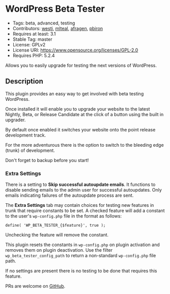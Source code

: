 # WordPress Beta Tester
* Tags: beta, advanced, testing
* Contributors: [westi](https://github.com/westi), [mlteal](https://github.com/mlteal), [afragen](https://github.com/afragen), [pbiron](https://github.com/pbiron)
* Requires at least: 3.1
* Stable Tag: master
* License: GPLv2
* License URI: https://www.opensource.org/licenses/GPL-2.0
* Requires PHP: 5.2.4

Allows you to easily upgrade for testing the next versions of WordPress.

## Description
This plugin provides an easy way to get involved with beta testing WordPress.

Once installed it will enable you to upgrade your website to the latest Nightly, Beta, or Release Candidate at the click of a button using the built in upgrader.

By default once enabled it switches your website onto the point release development track.

For the more adventurous there is the option to switch to the bleeding edge (trunk) of development.

Don't forget to backup before you start!

### Extra Settings

There is a setting to **Skip successful autoupdate emails**. It functions to disable sending emails to the admin user for successful autoupdates. Only emails indicating failures of the autoupdate process are sent.

The **Extra Settings** tab may contain choices for testing new features in trunk that require constants to be set. A checked feature will add a constant to the user's `wp-config.php` file in the format as follows:

`define( 'WP_BETA_TESTER_{$feature}', true );`

Unchecking the feature will remove the constant.

This plugin resets the constants in `wp-config.php` on plugin activation and removes them on plugin deactivation. Use the filter `wp_beta_tester_config_path` to return a non-standard `wp-config.php` file path.

If no settings are present there is no testing to be done that requires this feature.

PRs are welcome on [GitHub](https://github.com/afragen/wordpress-beta-tester).
